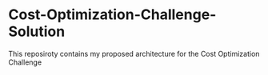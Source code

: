 # Cost-Optimization-Challenge-Solution
This reposiroty contains my proposed architecture for the Cost Optimization Challenge
